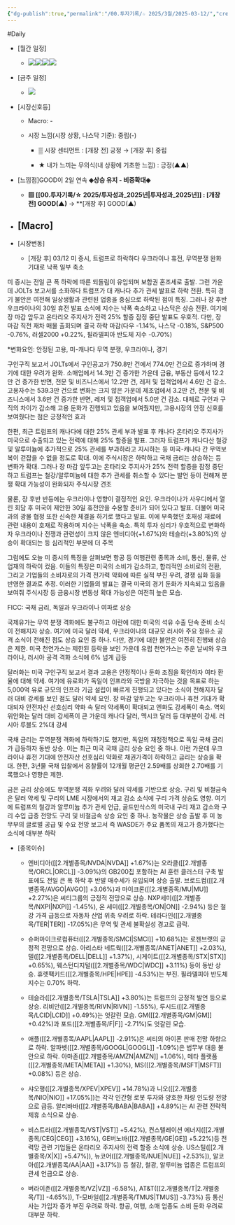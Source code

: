```yaml
---
{"dg-publish":true,"permalink":"/00.투자기록/☆ 2025/3월/2025-03-12/","created":"2025-03-12T11:46:27.573+09:00","updated":"2025-06-03T20:07:54.063+09:00"}
---
```


#Daily 


- [월간 일정]
	- ![](/img/user/attachments/Pasted%20image%2020250228150438.png)![](/img/user/attachments/Pasted%20image%2020250227113331.png)![](/img/user/attachments/Pasted%20image%2020250227113408.png)![](/img/user/attachments/Pasted%20image%2020250227113439.png)

- [금주 일정]
	- ![](/img/user/attachments/Pasted%20image%2020250228150419.png)



- [시장신호등]
	- Macro: -
	  
	- 시장 느낌(시장 상황, 나스닥 기준): 중립(-)
	  
		  
		- ▒ 시장 센티먼트 : [개장 전] 긍정 → [개장 후]  중립
		  
		- ★ 내가 느끼는 무의식(내 상황에 기초한 느낌) : 긍정(▲▲)




- [느낌점]GOOD이 2일 연속 **◈상승 유지 - 비중확대◈** 
	  
	- **▨ [[00.투자기록/☆ 2025/투자성과_2025년\|투자성과_2025년]] : [개장 전] GOOD(▲)** → **[개장 후] GOOD(▲)
	




- [Macro]
	- 





- [시장변동]
	- [개장 후] 03/12 미 증시, 트럼프로 하락하다 우크라이나 휴전, 무역분쟁 완화 기대로 낙폭 일부 축소

미 증시는 전일 큰 폭 하락에 따른 되돌림이 유입되며 보합권 혼조세로 출발. 그런 가운데 JOLTs 보고서를 소화하다 트럼프가 대 캐나다 추가 관세 발표로 하락 전환. 특히 경기 불안은 여전해 일상생활과 관련된 업종을 중심으로 하락된 점이 특징. 그러나 장 후반 우크라이나의 30일 휴전 발표 소식에 지수는 낙폭 축소하고 나스닥은 상승 전환. 여기에 장 마감 앞두고 온타리오 주지사가 전력 25% 할증 잠정 중단 발표도 우호적. 다만, 장 마감 직전 재차 매물 출회되며 결국 하락 마감(다우 -1.14%, 나스닥 -0.18%, S&P500 -0.76%, 러셀2000 +0.22%, 필라델피아 반도체 지수 -0.70%)

*변화요인: 안정된 고용, 미-캐나다 무역 분쟁, 우크라이나, 경기

구인구직 보고서 JOLTs에서 구인공고가 750.8만 건에서 774.0만 건으로 증가하며 경기에 대한 우려가 완화. 소매업에서 14.3만 건 증가한 가운데 금융, 부동산 등에서 12.2만 건 증가한 반면, 전문 및 비즈니스에서 12.2만 건, 레저 및 접객업에서 4.6만 건 감소. 고용자수는 539.3만 건으로 변화는 크지 않은 가운데 제조업에서 3.2만 건, 전문 및 비즈니스에서 3.6만 건 증가한 반면, 레저 및 접객업에서 5.0만 건 감소. 대체로 구인과 구직의 차이가 감소해 고용 둔화가 진행되고 있음을 보여줬지만, 고용시장의 안정 신호를 보여줬다는 점은 긍정적인 효과

한편, 최근 트럼프의 캐나다에 대한 25% 관세 부과 발표 후 캐나다 온타리오 주지사가 미국으로 수출되고 있는 전력에 대해 25% 할증을 발표. 그러자 트럼프가 캐나다산 철강 및 알루미늄에 추가적으로 25% 관세를 부과하라고 지시하는 등 미국-캐나다 간 무역보복이 걷잡을 수 없을 정도로 확대. 이에 주식시장은 하락하고 국채 금리는 상승하는 등 변화가 확대. 그러나 장 마감 앞두고는 온타리오 주지사가 25% 전력 할증을 잠정 중단하고 트럼프는 철강/알루미늄에 대한 추가 관세를 취소할 수 있다는 발언 등이 전해져 분쟁 확대 가능성이 완화되자 주식시장 견조

물론, 장 후반 반등에는 우크라이나 영향이 결정적인 요인. 우크라이나가 사우디에서 열린 회담 후 미국이 제안한 30일 휴전안을 수용할 준비가 되어 있다고 발표. 더불어 미국과의 광물 협정 또한 신속한 체결을 하기로 했다고 발표. 이에 부족했던 호재성 재료에 관련 내용이 호재로 작용하며 지수는 낙폭을 축소. 특히 투자 심리가 우호적으로 변화하자 우크라이나 전쟁과 관련성이 크지 않은 엔비디아(+1.67%)와 테슬라(+3.80%)의 상승이 확대되는 등 심리적인 부분에 더 주목 

그럼에도 오늘 미 증시의 특징을 살펴보면 항공 등 여행관련 종목과 소비, 통신, 물류, 산업재의 하락이 컸음. 이들의 특징은 미국의 소비가 감소하고, 합리적인 소비로의 전환, 그리고 기업들의 소비자로의 가격 전가력 약화에 따른 실적 부진 우려, 경쟁 심화 등을 반영한 결과로 추정. 이러한 기업들의 발표는 결국 미국의 경기 둔화가 지속되고 있음을 보여줘 주식시장 등 금융시장 변동성 확대 가능성은 여전히 높은 모습.

FICC: 국채 금리, 독일과 우크라이나 여파로 상승

국제유가는 무역 분쟁 격화에도 불구하고 이란에 대한 미국의 석유 수출 단속 준비 소식이 전해지자 상승. 여기에 미국 달러 약세, 우크라이나의 대규모 러시아 주요 정유소 공격 소식이 전해진 점도 상승 요인 중 하나. 다만, 경기에 대한 불안은 여전히 진행돼 상승은 제한. 미국 천연가스는 제한된 등락을 보인 가운데 유럽 천연가스는 추운 날씨와 우크라이나, 러시아 공격 격화 소식에 6% 넘게 급등

달러화는 미국 구인구직 보고서 결과 고용은 안정적이나 둔화 조짐을 확인하자 여타 환율에 대해 약세. 여기에 유로화가 독일이 인프라와 국방을 자극하는 것을 목표로 하는 5,000억 유로 규모의 인프라 기금 설립이 빠르게 진행되고 있다는 소식이 전해지자 달러 대비 강세를 보인 점도 달러 약세 요인. 장 마감 앞두고는 우크라이나 휴전 기대가 확대되자 안전자산 선호심리 약화 속 달러 약세폭이 확대되고 엔화도 강세폭이 축소. 역외 위안화는 달러 대비 강세폭이 큰 가운데 캐나다 달러, 멕시코 달러 등 대부분이 강세. 러시아 루블도 2%대 강세

국채 금리는 무역분쟁 격화에 하락하기도 했지만, 독일의 재정정책으로 독일 국채 금리가 급등하자 동반 상승. 이는 최근 미국 국채 금리 상승 요인 중 하나. 이런 가운데 우크라이나 휴전 기대에 안전자산 선호심리 약화로 채권가격이 하락하고 금리는 상승을 확대. 한편, 3년물 국채 입찰에서 응찰률이 12개월 평균인 2.59배를 상회한 2.70배를 기록했으나 영향은 제한. 

금은 금리 상승에도 무역분쟁 격화 우려와 달러 약세를 기반으로 상승. 구리 및 비철금속은 달러 약세 및 구리의 LME 시장에서의 재고 감소 소식에 구리 가격 상승도 영향. 여기에 트럼프의 철강과 알루미늄 추가 관세 언급, 골드만삭스의 미국내 구리 재고 감소와 구리 수입 급증 전망도 구리 및 비철금속 상승 요인 중 하나. 농작물은 상승 출발 후 미 농무부의 글로벌 공급 및 수요 전망 보고서 즉 WASDE가 주요 품목의 재고가 증가했다는 소식에 대부분 하락




- [종목이슈]
	- 엔비디아([[2.개별종목/NVDA\|NVDA]] +1.67%)는 오라클([[2.개별종목/ORCL\|ORCL]] -3.09%)의 GB200칩 포함하는 AI 훈련 클러스터 구축 발표에도 전일 큰 폭 하락 후 반발 매수세가 유입되며 상승 출발. 브로드컴([[2.개별종목/AVGO\|AVGO]] +3.06%)과 마이크론([[2.개별종목/MU\|MU]] +2.27%)은 씨티그룹의 긍정적 전망으로 상승. NXP세미([[2.개별종목/NXPI\|NXPI]] -1.45%), 온 세미([[2.개별종목/ON\|ON]] -2.94%) 등은 철강 가격 급등으로 자동차 산업 위축 우려로 하락. 테라다인([[2.개별종목/TER\|TER]] -17.05%)은 무역 및 관세 불확실성 경고로 급락.
	  
	- 슈퍼마이크로컴퓨터([[2.개별종목/SMCI\|SMCI]] +10.68%)는 로젠브랫의 긍정적 전망으로 상승. 아리스타 네트웍([[2.개별종목/ANET\|ANET]] +2.03%), 델([[2.개별종목/DELL\|DELL]] +1.37%), 시게이트([[2.개별종목/STX\|STX]] +0.65%), 웨스턴디지털([[2.개별종목/WDC\|WDC]] +3.11%) 등이 동반 상승. 휴렛팩키드([[2.개별종목/HPE\|HPE]] -4.53%)는 부진. 필라델피아 반도체 지수는 0.70% 하락.
	  
	- 테슬라([[2.개별종목/TSLA\|TSLA]] +3.80%)는 트럼프의 긍정적 발언 등으로 상승. 리비안([[2.개별종목/RIVN\|RIVN]] -1.55%), 루시드([[2.개별종목/LCID\|LCID]] +0.49%)는 엇갈린 모습. GM([[2.개별종목/GM\|GM]] +0.42%)과 포드([[2.개별종목/F\|F]] -2.71%)도 엇갈린 모습.
	  
	- 애플([[2.개별종목/AAPL\|AAPL]] -2.91%)은 씨티의 아이폰 판매 전망 하향으로 하락. 알파벳([[2.개별종목/GOOGL\|GOOGL]] -1.09%)은 법무부 대응 불안으로 하락. 아마존([[2.개별종목/AMZN\|AMZN]] +1.06%), 메타 플랫폼([[2.개별종목/META\|META]] +1.30%), MS([[2.개별종목/MSFT\|MSFT]] +0.08%) 등은 상승.
	  
	- 샤오평([[2.개별종목/XPEV\|XPEV]] +14.78%)과 니오([[2.개별종목/NIO\|NIO]] +17.05%])는 각각 인간형 로봇 투자와 양호한 차량 인도량 전망으로 급등. 알리바바([[2.개별종목/BABA\|BABA]] +4.89%)는 AI 관련 전략적 제휴 소식으로 상승.
	  
	- 비스트라([[2.개별종목/VST\|VST]] +5.42%), 컨스텔레이션 에너지([[2.개별종목/CEG\|CEG]] +3.16%), GE버노바([[2.개별종목/GE\|GE]] +5.22%)등 전력망 관련 기업들은 온타리오 주지사의 전력 할증 소식에 상승. US스틸([[2.개별종목/X\|X]] +5.47%]), 뉴코어([[2.개별종목/NUE\|NUE]] +2.53%]), 알코아([[2.개별종목/AA\|AA]] +3.17%]) 등 철강, 철광, 알루미늄 업종은 트럼프의 관세 언급으로 상승.
	  
	- 버라이존([[2.개별종목/VZ\|VZ]] -6.58%), AT&T([[2.개별종목/T\|2.개별종목/T]] -4.65%]), T-모바일([[2.개별종목/TMUS\|TMUS]] -3.73%) 등 통신사는 가입자 증가 부진 우려로 하락. 항공, 여행, 소매 업종도 소비 둔화 우려로 대부분 하락.
